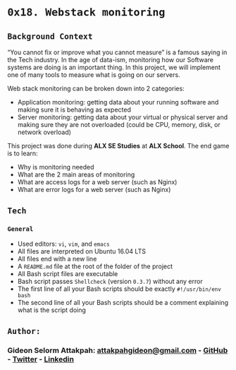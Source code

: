 # `0x18. Webstack monitoring`

## `Background Context`
“You cannot fix or improve what you cannot measure” is a famous saying in the Tech industry. In the age of data-ism, monitoring how our Software systems are doing is an important thing. In this project, we will implement one of many tools to measure what is going on our servers.

Web stack monitoring can be broken down into 2 categories:
* Application monitoring: getting data about your running software and making sure it is behaving as expected
* Server monitoring: getting data about your virtual or physical server and making sure they are not overloaded (could be CPU, memory, disk, or network overload)

This project was done during **ALX SE Studies** at **ALX School**. The end game is to learn:
* Why is monitoring needed
* What are the 2 main areas of monitoring
* What are access logs for a web server (such as Nginx)
* What are error logs for a web server (such as Nginx)

## `Tech`
### `General`
* Used editors: `vi`, `vim`, and `emacs`
* All files are interpreted on Ubuntu 16.04 LTS
* All files end with a new line
* A `README.md` file at the root of the folder of the project
* All Bash script files are executable
* Bash script passes `Shellcheck` (version `0.3.7`) without any error
* The first line of all your Bash scripts should be exactly `#!/usr/bin/env bash`
* The second line of all your Bash scripts should be a comment explaining what is the script doing

## `Author:`
### Gideon Selorm Attakpah: <attakpahgideon@gmail.com> - [GitHub](https://github.com/iamgideonchrist) - [Twitter](https://twitter.com/iamgideonchrist) - [Linkedin](https://www.linkedin.com/in/iamgideonchrist/)

